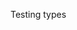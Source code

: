 <span id="title">Testing types</span>

<div id="body">

<include src="unitTesting/container-inParent-asPanel.md" boilerplate />
<include src="integrationTesting/container-inParent-asPanel.md" boilerplate />
<include src="systemTesting/container-inParent-asPanel.md" boilerplate />
<include src="alphaBetaTesting/container-inParent-asPanel.md" boilerplate />
<include src="dogfooding/container-inParent-asPanel.md" boilerplate />
<include src="developerTesting/container-inParent-asPanel.md" boilerplate />
<include src="exploratoryVsScriptedTesting/container-inParent-asPanel.md" boilerplate />
<include src="acceptanceTesting/container-inParent-asPanel.md" boilerplate />
<include src="regressionTesting/container-inParent-asPanel.md" boilerplate />

</div>
